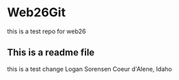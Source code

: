 # Web26Git
this is a test repo for web26

## This is a readme file

this is a test change
Logan Sorensen
Coeur d'Alene, Idaho